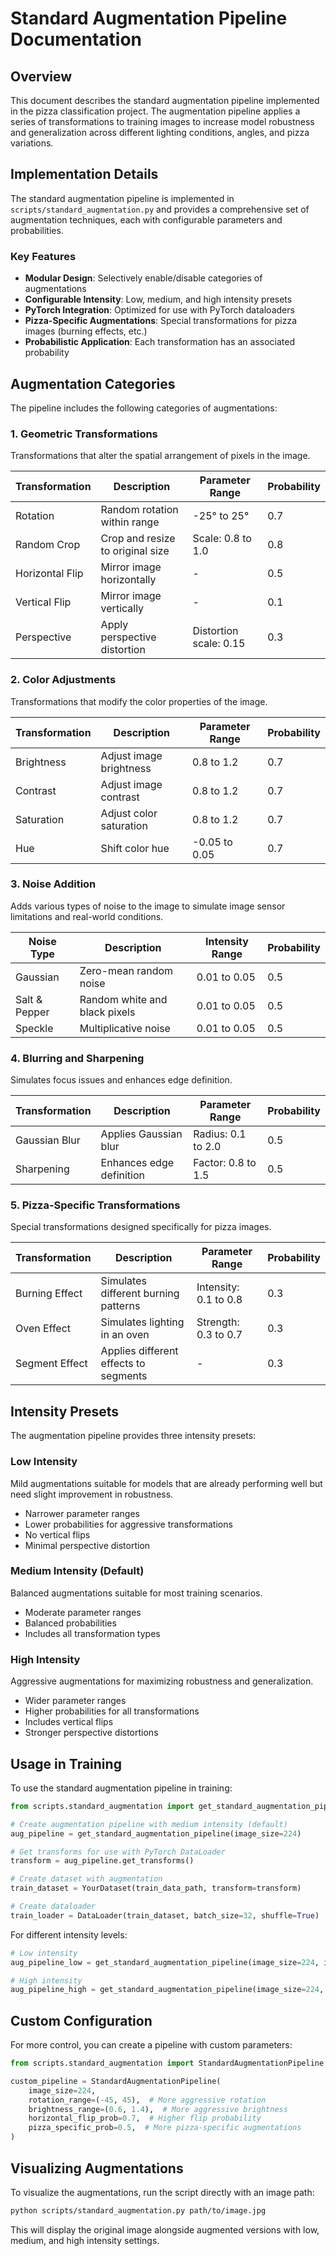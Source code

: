 # Standard Augmentation Pipeline Documentation

## Overview

This document describes the standard augmentation pipeline implemented in the pizza classification project. The augmentation pipeline applies a series of transformations to training images to increase model robustness and generalization across different lighting conditions, angles, and pizza variations.

## Implementation Details

The standard augmentation pipeline is implemented in `scripts/standard_augmentation.py` and provides a comprehensive set of augmentation techniques, each with configurable parameters and probabilities.

### Key Features

- **Modular Design**: Selectively enable/disable categories of augmentations
- **Configurable Intensity**: Low, medium, and high intensity presets
- **PyTorch Integration**: Optimized for use with PyTorch dataloaders
- **Pizza-Specific Augmentations**: Special transformations for pizza images (burning effects, etc.)
- **Probabilistic Application**: Each transformation has an associated probability

## Augmentation Categories

The pipeline includes the following categories of augmentations:

### 1. Geometric Transformations

Transformations that alter the spatial arrangement of pixels in the image.

| Transformation | Description | Parameter Range | Probability |
|----------------|-------------|-----------------|------------|
| Rotation | Random rotation within range | -25° to 25° | 0.7 |
| Random Crop | Crop and resize to original size | Scale: 0.8 to 1.0 | 0.8 |
| Horizontal Flip | Mirror image horizontally | - | 0.5 |
| Vertical Flip | Mirror image vertically | - | 0.1 |
| Perspective | Apply perspective distortion | Distortion scale: 0.15 | 0.3 |

### 2. Color Adjustments

Transformations that modify the color properties of the image.

| Transformation | Description | Parameter Range | Probability |
|----------------|-------------|-----------------|------------|
| Brightness | Adjust image brightness | 0.8 to 1.2 | 0.7 |
| Contrast | Adjust image contrast | 0.8 to 1.2 | 0.7 |
| Saturation | Adjust color saturation | 0.8 to 1.2 | 0.7 |
| Hue | Shift color hue | -0.05 to 0.05 | 0.7 |

### 3. Noise Addition

Adds various types of noise to the image to simulate image sensor limitations and real-world conditions.

| Noise Type | Description | Intensity Range | Probability |
|------------|-------------|-----------------|------------|
| Gaussian | Zero-mean random noise | 0.01 to 0.05 | 0.5 |
| Salt & Pepper | Random white and black pixels | 0.01 to 0.05 | 0.5 |
| Speckle | Multiplicative noise | 0.01 to 0.05 | 0.5 |

### 4. Blurring and Sharpening

Simulates focus issues and enhances edge definition.

| Transformation | Description | Parameter Range | Probability |
|----------------|-------------|-----------------|------------|
| Gaussian Blur | Applies Gaussian blur | Radius: 0.1 to 2.0 | 0.5 |
| Sharpening | Enhances edge definition | Factor: 0.8 to 1.5 | 0.5 |

### 5. Pizza-Specific Transformations

Special transformations designed specifically for pizza images.

| Transformation | Description | Parameter Range | Probability |
|----------------|-------------|-----------------|------------|
| Burning Effect | Simulates different burning patterns | Intensity: 0.1 to 0.8 | 0.3 |
| Oven Effect | Simulates lighting in an oven | Strength: 0.3 to 0.7 | 0.3 |
| Segment Effect | Applies different effects to segments | - | 0.3 |

## Intensity Presets

The augmentation pipeline provides three intensity presets:

### Low Intensity

Mild augmentations suitable for models that are already performing well but need slight improvement in robustness.

- Narrower parameter ranges
- Lower probabilities for aggressive transformations
- No vertical flips
- Minimal perspective distortion

### Medium Intensity (Default)

Balanced augmentations suitable for most training scenarios.

- Moderate parameter ranges
- Balanced probabilities
- Includes all transformation types

### High Intensity

Aggressive augmentations for maximizing robustness and generalization.

- Wider parameter ranges
- Higher probabilities for all transformations
- Includes vertical flips
- Stronger perspective distortions

## Usage in Training

To use the standard augmentation pipeline in training:

```python
from scripts.standard_augmentation import get_standard_augmentation_pipeline

# Create augmentation pipeline with medium intensity (default)
aug_pipeline = get_standard_augmentation_pipeline(image_size=224)

# Get transforms for use with PyTorch DataLoader
transform = aug_pipeline.get_transforms()

# Create dataset with augmentation
train_dataset = YourDataset(train_data_path, transform=transform)

# Create dataloader
train_loader = DataLoader(train_dataset, batch_size=32, shuffle=True)
```

For different intensity levels:

```python
# Low intensity
aug_pipeline_low = get_standard_augmentation_pipeline(image_size=224, intensity='low')

# High intensity
aug_pipeline_high = get_standard_augmentation_pipeline(image_size=224, intensity='high')
```

## Custom Configuration

For more control, you can create a pipeline with custom parameters:

```python
from scripts.standard_augmentation import StandardAugmentationPipeline

custom_pipeline = StandardAugmentationPipeline(
    image_size=224,
    rotation_range=(-45, 45),  # More aggressive rotation
    brightness_range=(0.6, 1.4),  # More aggressive brightness
    horizontal_flip_prob=0.7,  # Higher flip probability
    pizza_specific_prob=0.5,  # More pizza-specific augmentations
)
```

## Visualizing Augmentations

To visualize the augmentations, run the script directly with an image path:

```bash
python scripts/standard_augmentation.py path/to/image.jpg
```

This will display the original image alongside augmented versions with low, medium, and high intensity settings.
